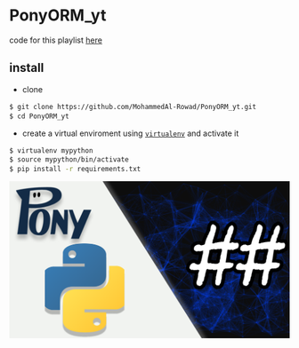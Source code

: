 # PonyORM_yt

code for this playlist [here](https://www.youtube.com/playlist?list=PLM0LBHjz37LXPeEjSuumB4g4JFCsTwNgn)

## install

- clone

```bash
$ git clone https://github.com/MohammedAl-Rowad/PonyORM_yt.git
$ cd PonyORM_yt
```

- create a virtual enviroment using [`virtualenv`](https://virtualenv.pypa.io/en/latest/) and activate it

```bash
$ virtualenv mypython
$ source mypython/bin/activate
$ pip install -r requirements.txt
```

<img src="PonyORM.png" />
